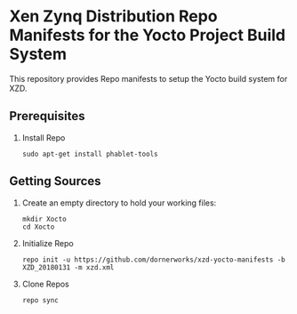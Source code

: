 # Xen Zynq Distribution Repo Manifests for the Yocto Project Build System

This repository provides Repo manifests to setup the Yocto build system for
XZD.

## Prerequisites

1.  Install Repo

        sudo apt-get install phablet-tools

## Getting Sources

1.  Create an empty directory to hold your working files:

        mkdir Xocto
        cd Xocto

2.  Initialize Repo

        repo init -u https://github.com/dornerworks/xzd-yocto-manifests -b XZD_20180131 -m xzd.xml

3.  Clone Repos

        repo sync
